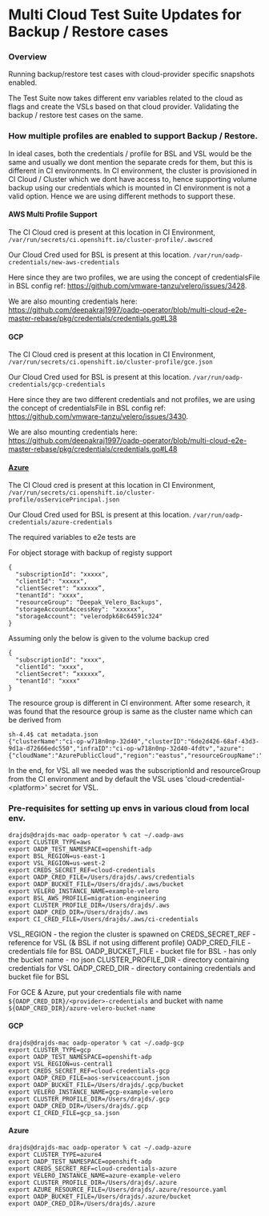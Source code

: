# Multi Cloud Test Suite Updates for Backup / Restore cases 

### Overview
Running backup/restore test cases with cloud-provider specific snapshots enabled.

The Test Suite now takes different env variables related to the cloud as flags and create the VSLs based on that cloud provider. Validating the backup / restore test cases on the same.

### How multiple profiles are enabled to support Backup / Restore.
In ideal cases, both the credentials / profile for BSL and VSL would be the same and usually we dont mention the separate creds for them, but this is different in CI environments. In CI environment, the cluster is provisioned in CI Cloud / Cluster which we dont have access to, hence supporting volume backup using our credentials which is mounted in CI environment is not a valid option. Hence we are using different methods to support these.

#### AWS Multi Profile Support

The CI Cloud cred is present at this location in CI Environment,
`/var/run/secrets/ci.openshift.io/cluster-profile/.awscred` 

Our Cloud Cred used for BSL is present at this location.
`/var/run/oadp-credentials/new-aws-credentials`

Here since they are two profiles, we are using the concept of credentialsFile in BSL config ref: https://github.com/vmware-tanzu/velero/issues/3428.

We are also mounting credentials here: 
https://github.com/deepakraj1997/oadp-operator/blob/multi-cloud-e2e-master-rebase/pkg/credentials/credentials.go#L38

#### GCP

The CI Cloud cred is present at this location in CI Environment,
`/var/run/secrets/ci.openshift.io/cluster-profile/gce.json` 

Our Cloud Cred used for BSL is present at this location.
`/var/run/oadp-credentials/gcp-credentials`

Here since they are two different credentials and not profiles, we are using the concept of credentialsFile in BSL config ref: https://github.com/vmware-tanzu/velero/issues/3430.

We are also mounting credentials here: 
https://github.com/deepakraj1997/oadp-operator/blob/multi-cloud-e2e-master-rebase/pkg/credentials/credentials.go#L48

#### [Azure](https://github.com/vmware-tanzu/velero/issues/3429)

The CI Cloud cred is present at this location in CI Environment,
`/var/run/secrets/ci.openshift.io/cluster-profile/osServicePrincipal.json` 

Our Cloud Cred used for BSL is present at this location.
`/var/run/oadp-credentials/azure-credentials`

The required variables to e2e tests are 

For object storage with backup of registy support
```
{
  "subscriptionId": "xxxxx",
  "clientId": "xxxxx",
  "clientSecret": “xxxxxx”,
  "tenantId": "xxxx",
  "resourceGroup": "Deepak_Velero_Backups",
  "storageAccountAccessKey": "xxxxxx",
  "storageAccount": "velerodpk68c64591c324"
}
```

Assuming only the below is given to the volume backup cred

```
{
  "subscriptionId": "xxxx",
  "clientId": "xxxx",
  "clientSecret": “xxxxxx”,
  "tenantId": "xxxx"
}
```

The resource group is different in CI environment. After some research, it was found that the resource group is same as the cluster name which can be derived from 

```
sh-4.4$ cat metadata.json 
{"clusterName":"ci-op-w718n0np-32d40","clusterID":"6de2d426-68af-43d3-9d1a-d72666edc550","infraID":"ci-op-w718n0np-32d40-4fdtv","azure":{"cloudName":"AzurePublicCloud","region":"eastus","resourceGroupName":""}}
```

In the end, for VSL all we needed was the subscriptionId and resourceGroup from the CI environment and by default the VSL uses 'cloud-credential-\<platform>' secret for VSL. 

### Pre-requisites for setting up envs in various cloud from local env.

```
drajds@drajds-mac oadp-operator % cat ~/.oadp-aws
export CLUSTER_TYPE=aws
export OADP_TEST_NAMESPACE=openshift-adp
export BSL_REGION=us-east-1
export VSL_REGION=us-west-2
export CREDS_SECRET_REF=cloud-credentials
export OADP_CRED_FILE=/Users/drajds/.aws/credentials
export OADP_BUCKET_FILE=/Users/drajds/.aws/bucket
export VELERO_INSTANCE_NAME=example-velero
export BSL_AWS_PROFILE=migration-engineering
export CLUSTER_PROFILE_DIR=/Users/drajds/.aws
export OADP_CRED_DIR=/Users/drajds/.aws
export CI_CRED_FILE=/Users/drajds/.aws/ci-credentials
```

VSL_REGION - the region the cluster is spawned on
CREDS_SECRET_REF - reference for VSL (& BSL if not using different profile)
OADP_CRED_FILE - credentials file for BSL
OADP_BUCKET_FILE - bucket file for BSL - has only the bucket name - no json
CLUSTER_PROFILE_DIR - directory containing credentials for VSL
OADP_CRED_DIR - directory containing credentials and bucket file for BSL

For GCE & Azure, put your credentials file with name `${OADP_CRED_DIR}/<provider>-credentials` and bucket with name `${OADP_CRED_DIR}/azure-velero-bucket-name`

#### GCP 

```
drajds@drajds-mac oadp-operator % cat ~/.oadp-gcp
export CLUSTER_TYPE=gcp
export OADP_TEST_NAMESPACE=openshift-adp
export VSL_REGION=us-central1
export CREDS_SECRET_REF=cloud-credentials-gcp
export OADP_CRED_FILE=aos-serviceaccount.json
export OADP_BUCKET_FILE=/Users/drajds/.gcp/bucket
export VELERO_INSTANCE_NAME=gcp-example-velero
export CLUSTER_PROFILE_DIR=/Users/drajds/.gcp
export OADP_CRED_DIR=/Users/drajds/.gcp
export CI_CRED_FILE=gcp_sa.json
```

#### Azure

```
drajds@drajds-mac oadp-operator % cat ~/.oadp-azure
export CLUSTER_TYPE=azure4
export OADP_TEST_NAMESPACE=openshift-adp
export CREDS_SECRET_REF=cloud-credentials-azure
export VELERO_INSTANCE_NAME=azure-example-velero
export CLUSTER_PROFILE_DIR=/Users/drajds/.azure
export AZURE_RESOURCE_FILE=/Users/drajds/.azure/resource.yaml
export OADP_BUCKET_FILE=/Users/drajds/.azure/bucket
export OADP_CRED_DIR=/Users/drajds/.azure
```